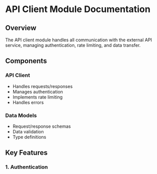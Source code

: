 # API Client Module Documentation

## Overview

The API client module handles all communication with the external API service, managing authentication, rate limiting, and data transfer.

## Components

### API Client
- Handles requests/responses
- Manages authentication
- Implements rate limiting
- Handles errors

### Data Models
- Request/response schemas
- Data validation
- Type definitions

## Key Features

### 1. Authentication 